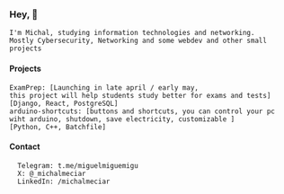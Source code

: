 ### Hey, 👋
    I'm Michal, studying information technologies and networking.
    Mostly Cybersecurity, Networking and some webdev and other small projects

#### Projects
    ExamPrep: [Launching in late april / early may, 
    this project will help students study better for exams and tests]
    [Django, React, PostgreSQL]
    arduino-shortcuts: [buttons and shortcuts, you can control your pc wiht arduino, shutdown, save electricity, customizable ]
    [Python, C++, Batchfile]
    
#### Contact
      Telegram: t.me/miguelmiguemigu
      X: @_michalmeciar
      LinkedIn: /michalmeciar
